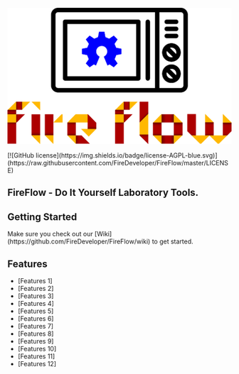 <p align="center">
    <img alt="Logo" src="https://github.com/FireDeveloper/FireFlow/blob/master/logo.png" width="600">
</p>
[![GitHub license](https://img.shields.io/badge/license-AGPL-blue.svg)](https://raw.githubusercontent.com/FireDeveloper/FireFlow/master/LICENSE)

## FireFlow - Do It Yourself Laboratory Tools.


<h2><a name="getting-started">Getting Started</a></h2>
Make sure you check out our [Wiki](https://github.com/FireDeveloper/FireFlow/wiki) to get started.
<br/>

<h2><a name="features">Features</a></h2>

 - [Features 1]
 - [Features 2]
 - [Features 3]
 - [Features 4]
 - [Features 5]
 - [Features 6]
 - [Features 7]
 - [Features 8]
 - [Features 9]
 - [Features 10]
 - [Features 11]
 - [Features 12]